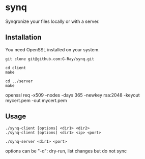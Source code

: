 # synq

Synqronize your files locally or with a server.

Installation
-------
You need OpenSSL installed on your system.
```
git clone git@github.com:G-Ray/synq.git

cd client
make

cd ../server
make
```

openssl req -x509 -nodes -days 365 -newkey rsa:2048 -keyout mycert.pem -out mycert.pem

Usage
-------
```
./synq-client [options] <dir1> <dir2>
./synq-client [options] <dir1> <ip> <port>
```

```
./synq-server <dir1> <port>
```

options can be "-d": dry-run, list changes but do not sync
